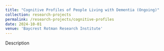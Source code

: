 ```yaml
---
title: "Cognitive Profiles of People Living with Dementia (Ongoing)"
collection: research-projects
permalink: /research-projects/cognitive-profiles
date: 2024-10-01
venue: 'Baycrest Rotman Research Institute'
---
```




Description